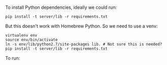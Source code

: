 To install Python dependencies, ideally we could run:

    pip install -t server/lib -r requirements.txt

But this doesn't work with Homebrew Python.  So we need to use a venv:

    virtualenv env
    source env/bin/activate
    ln -s env/lib/python2.7/site-packages lib. # Not sure this is needed?
    pip install -t server/lib -r requirements.txt

To run:

